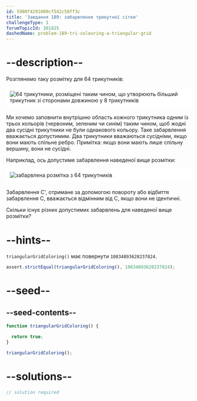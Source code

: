 ```yaml
---
id: 5900f4291000cf542c50ff3c
title: 'Завдання 189: забарвлення трикутної сітки'
challengeType: 1
forumTopicId: 301825
dashedName: problem-189-tri-colouring-a-triangular-grid
---
```


# --description--

Розглянемо таку розмітку для 64 трикутників:

<img alt="64 трикутники, розміщені таким чином, що утворюють більший трикутник зі сторонами довжиною у 8 трикутників" src="https://cdn.freecodecamp.org/curriculum/project-euler/tri-colouring-a-triangular-grid-1.gif" style="background-color: white; padding: 10px; display: block; margin-right: auto; margin-left: auto; margin-bottom: 1.2rem;" />

Ми хочемо заповнити внутрішню область кожного трикутника одним із трьох кольорів (червоним, зеленим чи синім) таким чином, щоб жодні два сусідні трикутники не були однакового кольору. Таке забарвлення вважається допустимим. Два трикутники вважаються сусідніми, якщо вони мають спільне ребро. Примітка: якщо вони мають лише спільну вершину, вони не сусідні.

Наприклад, ось допустиме забарвлення наведеної вище розмітки:

<img alt="забарвлена розмітка з 64 трикутників" src="https://cdn.freecodecamp.org/curriculum/project-euler/tri-colouring-a-triangular-grid-2.gif" style="background-color: white; padding: 10px; display: block; margin-right: auto; margin-left: auto; margin-bottom: 1.2rem;" />

Забарвлення C', отримане за допомогою повороту або відбиття забарвлення C, вважається відмінним від C, якщо вони не ідентичні.

Скільки існує різних допустимих забарвлень для наведеної вище розмітки?

# --hints--

`triangularGridColoring()` має повернути `10834893628237824`.

```js
assert.strictEqual(triangularGridColoring(), 10834893628237824);
```

# --seed--

## --seed-contents--

```js
function triangularGridColoring() {

  return true;
}

triangularGridColoring();
```

# --solutions--

```js
// solution required
```
